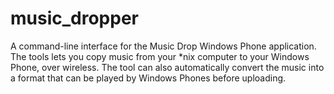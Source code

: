 # music_dropper
A command-line interface for the Music Drop Windows Phone application. The tools lets you copy music from your *nix computer to your Windows Phone, over wireless. The tool can also automatically convert the music into a format that can be played by Windows Phones before uploading.
